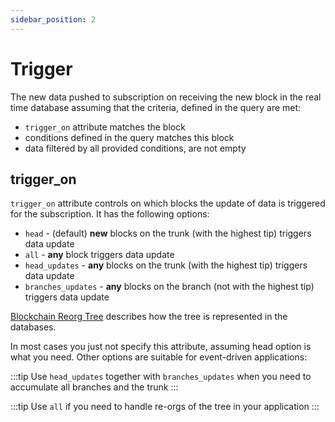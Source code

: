 ```yaml
---
sidebar_position: 2
---
```


# Trigger

The new data pushed to subscription on receiving the new block in the real time database assuming that the criteria,
defined in the query are met:

* ```trigger_on``` attribute matches the block
* conditions defined in the query matches this block
* data filtered by all provided conditions, are not empty

## trigger_on

```trigger_on``` attribute controls on which blocks the update of data is triggered for the subscription.
It has the following options:

* ```head``` - (default) **new** blocks on the trunk (with the highest tip) triggers data update
* ```all``` - **any** block triggers data update
* ```head_updates``` - **any** blocks on the trunk (with the highest tip) triggers data update
* ```branches_updates``` - **any** blocks on the branch (not with the highest tip) triggers data update

[Blockchain Reorg Tree](/docs/graphql/dataset/select_blocks) describes how the tree is represented in the databases.

In most cases you just not specify this attribute, assuming head option is what you need. Other options are suitable
for event-driven applications:

:::tip
Use ```head_updates``` together with ```branches_updates``` when you need to accumulate all branches and the trunk
:::

:::tip
Use ```all``` if you need to handle re-orgs of the tree in your application
:::
